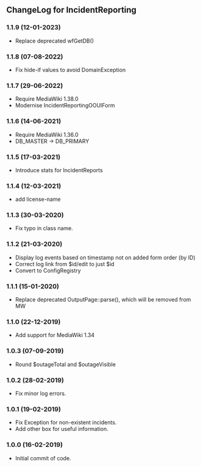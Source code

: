 ## ChangeLog for IncidentReporting

### 1.1.9 (12-01-2023)
* Replace deprecated wfGetDB()

### 1.1.8 (07-08-2022)
* Fix hide-if values to avoid DomainException

### 1.1.7 (29-06-2022)
* Require MediaWiki 1.38.0
* Modernise IncidentReportingOOUIForm

### 1.1.6 (14-06-2021)
* Require MediaWiki 1.36.0
* DB_MASTER -> DB_PRIMARY

### 1.1.5 (17-03-2021)
* Introduce stats for IncidentReports

### 1.1.4 (12-03-2021)
* add license-name

### 1.1.3 (30-03-2020)
* Fix typo in class name.

### 1.1.2 (21-03-2020)
* Display log events based on timestamp not on added form order (by ID)
* Correct log link from $id/edit to just $id
* Convert to ConfigRegistry

### 1.1.1 (15-01-2020)
* Replace deprecated OutputPage::parse(), which will be removed from MW

### 1.1.0 (22-12-2019)
* Add support for MediaWiki 1.34

### 1.0.3 (07-09-2019)
* Round $outageTotal and $outageVisible

### 1.0.2 (28-02-2019)
* Fix minor log errors.

### 1.0.1 (19-02-2019)
* Fix Exception for non-existent incidents.
* Add other box for useful information.

### 1.0.0 (16-02-2019)
* Initial commit of code.
